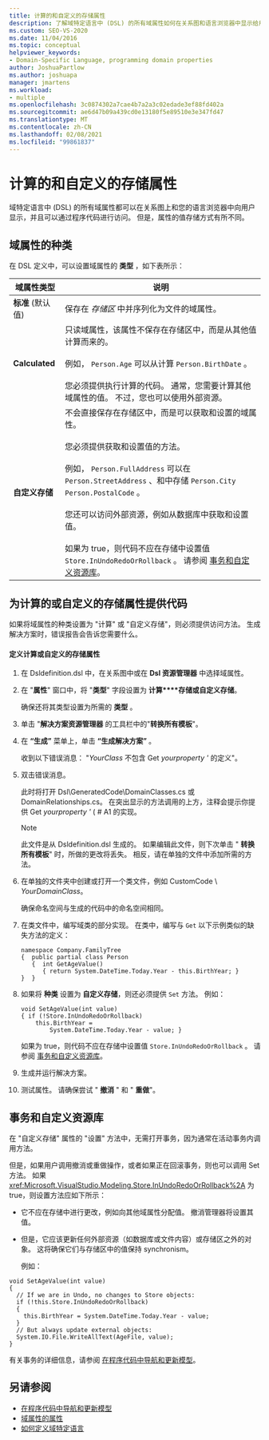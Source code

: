 ```yaml
---
title: 计算的和自定义的存储属性
description: 了解域特定语言中 (DSL) 的所有域属性如何在关系图和语言浏览器中显示给用户。
ms.custom: SEO-VS-2020
ms.date: 11/04/2016
ms.topic: conceptual
helpviewer_keywords:
- Domain-Specific Language, programming domain properties
author: JoshuaPartlow
ms.author: joshuapa
manager: jmartens
ms.workload:
- multiple
ms.openlocfilehash: 3c0874302a7cae4b7a2a3c02edade3ef88fd402a
ms.sourcegitcommit: ae6d47b09a439cd0e13180f5e89510e3e347fd47
ms.translationtype: MT
ms.contentlocale: zh-CN
ms.lasthandoff: 02/08/2021
ms.locfileid: "99861837"
---
```

# <a name="calculated-and-custom-storage-properties"></a>计算的和自定义的存储属性
域特定语言中 (DSL) 的所有域属性都可以在关系图上和您的语言浏览器中向用户显示，并且可以通过程序代码进行访问。 但是，属性的值存储方式有所不同。

## <a name="kinds-of-domain-properties"></a>域属性的种类
 在 DSL 定义中，可以设置域属性的 **类型** ，如下表所示：

|域属性类型|说明|
|-|-|
|**标准** (默认值) |保存在 *存储区* 中并序列化为文件的域属性。|
|**Calculated**|只读域属性，该属性不保存在存储区中，而是从其他值计算而来的。<br /><br /> 例如， `Person.Age` 可以从计算 `Person.BirthDate` 。<br /><br /> 您必须提供执行计算的代码。 通常，您需要计算其他域属性的值。 不过，您也可以使用外部资源。|
|**自定义存储**|不会直接保存在存储区中，而是可以获取和设置的域属性。<br /><br /> 您必须提供获取和设置值的方法。<br /><br /> 例如， `Person.FullAddress` 可以在 `Person.StreetAddress` 、和中存储 `Person.City` `Person.PostalCode` 。<br /><br /> 您还可以访问外部资源，例如从数据库中获取和设置值。<br /><br /> 如果为 true，则代码不应在存储中设置值 `Store.InUndoRedoOrRollback` 。 请参阅 [事务和自定义资源库](#setters)。|

## <a name="providing-the-code-for-a-calculated-or-custom-storage-property"></a>为计算的或自定义的存储属性提供代码
 如果将域属性的种类设置为 "计算" 或 "自定义存储"，则必须提供访问方法。 生成解决方案时，错误报告会告诉您需要什么。

#### <a name="to-define-a-calculated-or-custom-storage-property"></a>定义计算或自定义的存储属性

1. 在 Dsldefinition.dsl 中，在关系图中或在 **Dsl 资源管理器** 中选择域属性。

2. 在 "**属性**" 窗口中，将 "**类型**" 字段设置为 **计算****存储或自定义存储**。

     确保还将其类型设置为所需的 **类型** 。

3. 单击 "**解决方案资源管理器** 的工具栏中的"**转换所有模板**"。

4. 在 **“生成”** 菜单上，单击 **“生成解决方案”** 。

     收到以下错误消息： "*YourClass* 不包含 Get *yourproperty '* 的定义"。

5. 双击错误消息。

     此时将打开 Dsl\GeneratedCode\DomainClasses.cs 或 DomainRelationships.cs。 在突出显示的方法调用的上方，注释会提示你提供 Get *yourproperty '* ( # A1 的实现。

    > [!NOTE]
    > 此文件是从 Dsldefinition.dsl 生成的。 如果编辑此文件，则下次单击 " **转换所有模板**" 时，所做的更改将丢失。 相反，请在单独的文件中添加所需的方法。

6. 在单独的文件夹中创建或打开一个类文件，例如 CustomCode \\ *YourDomainClass*。

     确保命名空间与生成的代码中的命名空间相同。

7. 在类文件中，编写域类的部分实现。 在类中，编写与 `Get` 以下示例类似的缺失方法的定义：

    ```
    namespace Company.FamilyTree
    {  public partial class Person
       {  int GetAgeValue()
          { return System.DateTime.Today.Year - this.BirthYear; }
    }  }
    ```

8. 如果将 **种类** 设置为 **自定义存储**，则还必须提供 `Set` 方法。 例如：

    ```
    void SetAgeValue(int value)
    { if (!Store.InUndoRedoOrRollback)
        this.BirthYear =
            System.DateTime.Today.Year - value; }
    ```

     如果为 true，则代码不应在存储中设置值 `Store.InUndoRedoOrRollback` 。 请参阅 [事务和自定义资源库](#setters)。

9. 生成并运行解决方案。

10. 测试属性。 请确保尝试 " **撤消** " 和 " **重做**"。

## <a name="transactions-and-custom-setters"></a><a name="setters"></a> 事务和自定义资源库
 在 "自定义存储" 属性的 "设置" 方法中，无需打开事务，因为通常在活动事务内调用方法。

 但是，如果用户调用撤消或重做操作，或者如果正在回滚事务，则也可以调用 Set 方法。 如果 <xref:Microsoft.VisualStudio.Modeling.Store.InUndoRedoOrRollback%2A> 为 true，则设置方法应如下所示：

- 它不应在存储中进行更改，例如向其他域属性分配值。 撤消管理器将设置其值。

- 但是，它应该更新任何外部资源（如数据库或文件内容）或存储区之外的对象。 这将确保它们与存储区中的值保持 synchronism。

  例如：

```
void SetAgeValue(int value)
{
  // If we are in Undo, no changes to Store objects:
  if (!this.Store.InUndoRedoOrRollback)
  {
    this.BirthYear = System.DateTime.Today.Year - value;
  }
  // But always update external objects:
  System.IO.File.WriteAllText(AgeFile, value);
}
```

 有关事务的详细信息，请参阅 [在程序代码中导航和更新模型](../modeling/navigating-and-updating-a-model-in-program-code.md)。

## <a name="see-also"></a>另请参阅

- [在程序代码中导航和更新模型](../modeling/navigating-and-updating-a-model-in-program-code.md)
- [域属性的属性](../modeling/properties-of-domain-properties.md)
- [如何定义域特定语言](../modeling/how-to-define-a-domain-specific-language.md)

